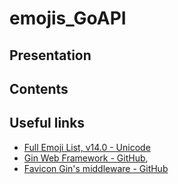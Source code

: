 # emojis_GoAPI

## Presentation

## Contents

## Useful links

* [Full Emoji List, v14.0 - Unicode](https://unicode.org/emoji/charts/full-emoji-list.html)
* [Gin Web Framework - GitHub](https://github.com/gin-gonic/gin),
* [Favicon Gin's middleware - GitHub](https://github.com/thinkerou/favicon)